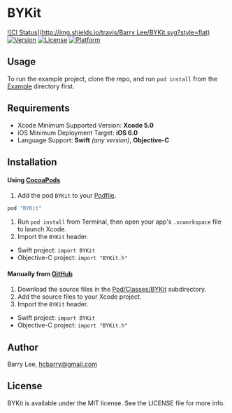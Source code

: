 # BYKit

[![CI Status](http://img.shields.io/travis/Barry Lee/BYKit.svg?style=flat)](https://travis-ci.org/hcbarry/BYKit)
[![Version](https://img.shields.io/cocoapods/v/BYKit.svg?style=flat)](http://cocoapods.org/pods/BYKit)
[![License](https://img.shields.io/cocoapods/l/BYKit.svg?style=flat)](http://cocoapods.org/pods/BYKit)
[![Platform](https://img.shields.io/cocoapods/p/BYKit.svg?style=flat)](http://cocoapods.org/pods/BYKit)

## Usage

To run the example project, clone the repo, and run `pod install` from the [Example](Example) directory first.

## Requirements

* Xcode Minimum Supported Version: **Xcode 5.0**
* iOS Minimum Deployment Target: **iOS 6.0**
* Language Support: **Swift** *(any version)*, **Objective-C**

## Installation

#### Using [CocoaPods](http://cocoapods.org)
1. Add the pod `BYKit` to your [Podfile](http://guides.cocoapods.org/using/the-podfile.html).

  ```bash
  pod "BYKit"
  ```
1. Run `pod install` from Terminal, then open your app's `.xcworkspace` file to launch Xcode.
1. Import the `BYKit` header.
  * Swift project: `import BYKit`
  * Objective-C project: `import "BYKit.h"`

#### Manually from [GitHub](https://github.com)
1. Download the source files in the [Pod/Classes/BYKit](Pod/Classes/BYKit) subdirectory.
1. Add the source files to your Xcode project.
1. Import the `BYKit` header.
  * Swift project: `import BYKit`
  * Objective-C project: `import "BYKit.h"`

## Author

Barry Lee, hcbarry@gmail.com

## License

BYKit is available under the MIT license. See the LICENSE file for more info.
